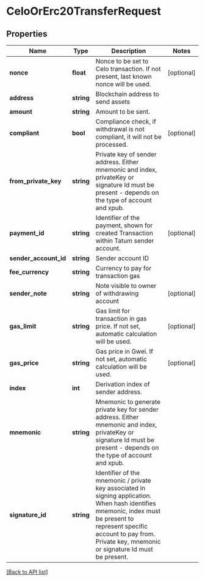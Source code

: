 # CeloOrErc20TransferRequest

## Properties

Name | Type | Description | Notes
------------ | ------------- | ------------- | -------------
**nonce** | **float** | Nonce to be set to Celo transaction. If not present, last known nonce will be used. | [optional]
**address** | **string** | Blockchain address to send assets |
**amount** | **string** | Amount to be sent. |
**compliant** | **bool** | Compliance check, if withdrawal is not compliant, it will not be processed. | [optional]
**from_private_key** | **string** | Private key of sender address. Either mnemonic and index, privateKey or signature Id must be present - depends on the type of account and xpub. |
**payment_id** | **string** | Identifier of the payment, shown for created Transaction within Tatum sender account. | [optional]
**sender_account_id** | **string** | Sender account ID |
**fee_currency** | **string** | Currency to pay for transaction gas |
**sender_note** | **string** | Note visible to owner of withdrawing account | [optional]
**gas_limit** | **string** | Gas limit for transaction in gas price. If not set, automatic calculation will be used. | [optional]
**gas_price** | **string** | Gas price in Gwei. If not set, automatic calculation will be used. | [optional]
**index** | **int** | Derivation index of sender address. |
**mnemonic** | **string** | Mnemonic to generate private key for sender address. Either mnemonic and index, privateKey or signature Id must be present - depends on the type of account and xpub. |
**signature_id** | **string** | Identifier of the mnemonic / private key associated in signing application. When hash identifies mnemonic, index must be present to represent specific account to pay from. Private key, mnemonic or signature Id must be present. |

[[Back to API list]](../../README.md#api-endpoints)
